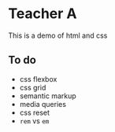 # Teacher A
This is a demo of html and css

## To do
* css flexbox
* css grid
* semantic markup
* media queries
* css reset
* `rem` vs `em`
